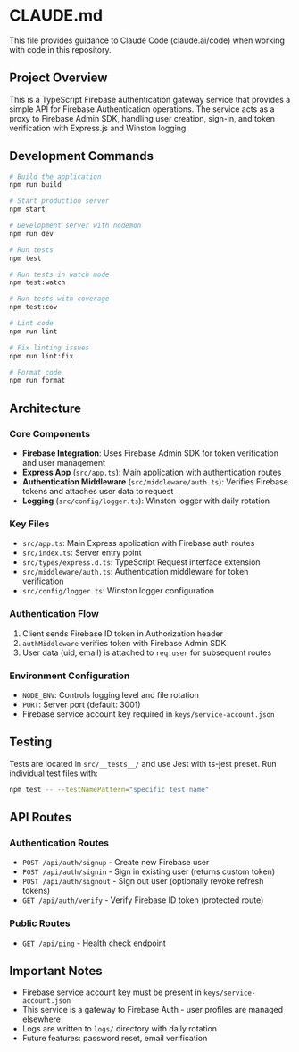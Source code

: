 # CLAUDE.md

This file provides guidance to Claude Code (claude.ai/code) when working with code in this repository.

## Project Overview

This is a TypeScript Firebase authentication gateway service that provides a simple API for Firebase Authentication operations. The service acts as a proxy to Firebase Admin SDK, handling user creation, sign-in, and token verification with Express.js and Winston logging.

## Development Commands

```bash
# Build the application
npm run build

# Start production server
npm start

# Development server with nodemon
npm run dev

# Run tests
npm test

# Run tests in watch mode
npm test:watch

# Run tests with coverage
npm test:cov

# Lint code
npm run lint

# Fix linting issues
npm run lint:fix

# Format code
npm run format
```

## Architecture

### Core Components
- **Firebase Integration**: Uses Firebase Admin SDK for token verification and user management
- **Express App** (`src/app.ts`): Main application with authentication routes
- **Authentication Middleware** (`src/middleware/auth.ts`): Verifies Firebase tokens and attaches user data to request
- **Logging** (`src/config/logger.ts`): Winston logger with daily rotation

### Key Files
- `src/app.ts`: Main Express application with Firebase auth routes
- `src/index.ts`: Server entry point
- `src/types/express.d.ts`: TypeScript Request interface extension
- `src/middleware/auth.ts`: Authentication middleware for token verification
- `src/config/logger.ts`: Winston logger configuration

### Authentication Flow
1. Client sends Firebase ID token in Authorization header
2. `authMiddleware` verifies token with Firebase Admin SDK
3. User data (uid, email) is attached to `req.user` for subsequent routes

### Environment Configuration
- `NODE_ENV`: Controls logging level and file rotation
- `PORT`: Server port (default: 3001)
- Firebase service account key required in `keys/service-account.json`

## Testing

Tests are located in `src/__tests__/` and use Jest with ts-jest preset. Run individual test files with:
```bash
npm test -- --testNamePattern="specific test name"
```

## API Routes

### Authentication Routes
- `POST /api/auth/signup` - Create new Firebase user
- `POST /api/auth/signin` - Sign in existing user (returns custom token)
- `POST /api/auth/signout` - Sign out user (optionally revoke refresh tokens)
- `GET /api/auth/verify` - Verify Firebase ID token (protected route)

### Public Routes
- `GET /api/ping` - Health check endpoint

## Important Notes

- Firebase service account key must be present in `keys/service-account.json`
- This service is a gateway to Firebase Auth - user profiles are managed elsewhere
- Logs are written to `logs/` directory with daily rotation
- Future features: password reset, email verification